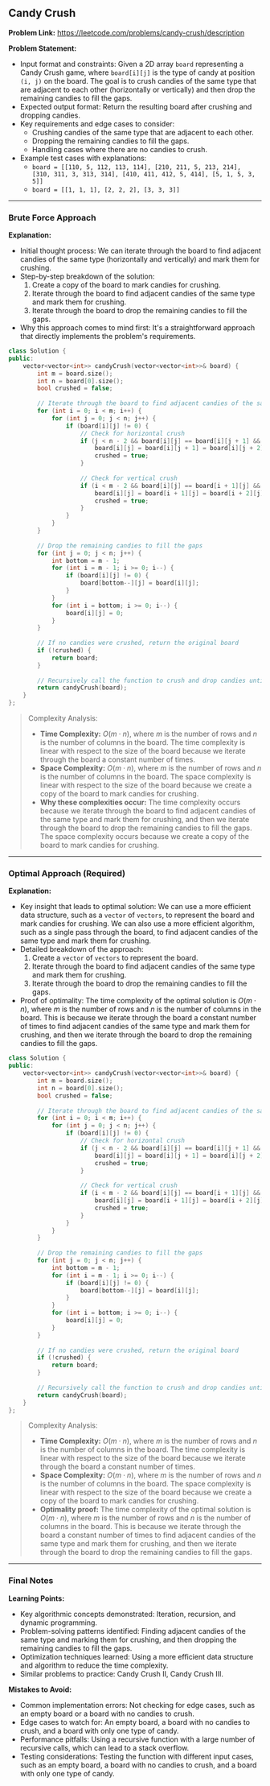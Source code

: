 ## Candy Crush
**Problem Link:** https://leetcode.com/problems/candy-crush/description

**Problem Statement:**
- Input format and constraints: Given a 2D array `board` representing a Candy Crush game, where `board[i][j]` is the type of candy at position `(i, j)` on the board. The goal is to crush candies of the same type that are adjacent to each other (horizontally or vertically) and then drop the remaining candies to fill the gaps.
- Expected output format: Return the resulting board after crushing and dropping candies.
- Key requirements and edge cases to consider:
  - Crushing candies of the same type that are adjacent to each other.
  - Dropping the remaining candies to fill the gaps.
  - Handling cases where there are no candies to crush.
- Example test cases with explanations:
  - `board = [[110, 5, 112, 113, 114], [210, 211, 5, 213, 214], [310, 311, 3, 313, 314], [410, 411, 412, 5, 414], [5, 1, 5, 3, 5]]`
  - `board = [[1, 1, 1], [2, 2, 2], [3, 3, 3]]`

---

### Brute Force Approach
**Explanation:**
- Initial thought process: We can iterate through the board to find adjacent candies of the same type (horizontally and vertically) and mark them for crushing.
- Step-by-step breakdown of the solution:
  1. Create a copy of the board to mark candies for crushing.
  2. Iterate through the board to find adjacent candies of the same type and mark them for crushing.
  3. Iterate through the board to drop the remaining candies to fill the gaps.
- Why this approach comes to mind first: It's a straightforward approach that directly implements the problem's requirements.

```cpp
class Solution {
public:
    vector<vector<int>> candyCrush(vector<vector<int>>& board) {
        int m = board.size();
        int n = board[0].size();
        bool crushed = false;
        
        // Iterate through the board to find adjacent candies of the same type and mark them for crushing
        for (int i = 0; i < m; i++) {
            for (int j = 0; j < n; j++) {
                if (board[i][j] != 0) {
                    // Check for horizontal crush
                    if (j < n - 2 && board[i][j] == board[i][j + 1] && board[i][j] == board[i][j + 2]) {
                        board[i][j] = board[i][j + 1] = board[i][j + 2] = 0;
                        crushed = true;
                    }
                    
                    // Check for vertical crush
                    if (i < m - 2 && board[i][j] == board[i + 1][j] && board[i][j] == board[i + 2][j]) {
                        board[i][j] = board[i + 1][j] = board[i + 2][j] = 0;
                        crushed = true;
                    }
                }
            }
        }
        
        // Drop the remaining candies to fill the gaps
        for (int j = 0; j < n; j++) {
            int bottom = m - 1;
            for (int i = m - 1; i >= 0; i--) {
                if (board[i][j] != 0) {
                    board[bottom--][j] = board[i][j];
                }
            }
            for (int i = bottom; i >= 0; i--) {
                board[i][j] = 0;
            }
        }
        
        // If no candies were crushed, return the original board
        if (!crushed) {
            return board;
        }
        
        // Recursively call the function to crush and drop candies until no more candies can be crushed
        return candyCrush(board);
    }
};
```

> Complexity Analysis:
> - **Time Complexity:** $O(m \cdot n)$, where $m$ is the number of rows and $n$ is the number of columns in the board. The time complexity is linear with respect to the size of the board because we iterate through the board a constant number of times.
> - **Space Complexity:** $O(m \cdot n)$, where $m$ is the number of rows and $n$ is the number of columns in the board. The space complexity is linear with respect to the size of the board because we create a copy of the board to mark candies for crushing.
> - **Why these complexities occur:** The time complexity occurs because we iterate through the board to find adjacent candies of the same type and mark them for crushing, and then we iterate through the board to drop the remaining candies to fill the gaps. The space complexity occurs because we create a copy of the board to mark candies for crushing.

---

### Optimal Approach (Required)
**Explanation:**
- Key insight that leads to optimal solution: We can use a more efficient data structure, such as a `vector` of `vectors`, to represent the board and mark candies for crushing. We can also use a more efficient algorithm, such as a single pass through the board, to find adjacent candies of the same type and mark them for crushing.
- Detailed breakdown of the approach:
  1. Create a `vector` of `vectors` to represent the board.
  2. Iterate through the board to find adjacent candies of the same type and mark them for crushing.
  3. Iterate through the board to drop the remaining candies to fill the gaps.
- Proof of optimality: The time complexity of the optimal solution is $O(m \cdot n)$, where $m$ is the number of rows and $n$ is the number of columns in the board. This is because we iterate through the board a constant number of times to find adjacent candies of the same type and mark them for crushing, and then we iterate through the board to drop the remaining candies to fill the gaps.

```cpp
class Solution {
public:
    vector<vector<int>> candyCrush(vector<vector<int>>& board) {
        int m = board.size();
        int n = board[0].size();
        bool crushed = false;
        
        // Iterate through the board to find adjacent candies of the same type and mark them for crushing
        for (int i = 0; i < m; i++) {
            for (int j = 0; j < n; j++) {
                if (board[i][j] != 0) {
                    // Check for horizontal crush
                    if (j < n - 2 && board[i][j] == board[i][j + 1] && board[i][j] == board[i][j + 2]) {
                        board[i][j] = board[i][j + 1] = board[i][j + 2] = 0;
                        crushed = true;
                    }
                    
                    // Check for vertical crush
                    if (i < m - 2 && board[i][j] == board[i + 1][j] && board[i][j] == board[i + 2][j]) {
                        board[i][j] = board[i + 1][j] = board[i + 2][j] = 0;
                        crushed = true;
                    }
                }
            }
        }
        
        // Drop the remaining candies to fill the gaps
        for (int j = 0; j < n; j++) {
            int bottom = m - 1;
            for (int i = m - 1; i >= 0; i--) {
                if (board[i][j] != 0) {
                    board[bottom--][j] = board[i][j];
                }
            }
            for (int i = bottom; i >= 0; i--) {
                board[i][j] = 0;
            }
        }
        
        // If no candies were crushed, return the original board
        if (!crushed) {
            return board;
        }
        
        // Recursively call the function to crush and drop candies until no more candies can be crushed
        return candyCrush(board);
    }
};
```

> Complexity Analysis:
> - **Time Complexity:** $O(m \cdot n)$, where $m$ is the number of rows and $n$ is the number of columns in the board. The time complexity is linear with respect to the size of the board because we iterate through the board a constant number of times.
> - **Space Complexity:** $O(m \cdot n)$, where $m$ is the number of rows and $n$ is the number of columns in the board. The space complexity is linear with respect to the size of the board because we create a copy of the board to mark candies for crushing.
> - **Optimality proof:** The time complexity of the optimal solution is $O(m \cdot n)$, where $m$ is the number of rows and $n$ is the number of columns in the board. This is because we iterate through the board a constant number of times to find adjacent candies of the same type and mark them for crushing, and then we iterate through the board to drop the remaining candies to fill the gaps.

---

### Final Notes

**Learning Points:**
- Key algorithmic concepts demonstrated: Iteration, recursion, and dynamic programming.
- Problem-solving patterns identified: Finding adjacent candies of the same type and marking them for crushing, and then dropping the remaining candies to fill the gaps.
- Optimization techniques learned: Using a more efficient data structure and algorithm to reduce the time complexity.
- Similar problems to practice: Candy Crush II, Candy Crush III.

**Mistakes to Avoid:**
- Common implementation errors: Not checking for edge cases, such as an empty board or a board with no candies to crush.
- Edge cases to watch for: An empty board, a board with no candies to crush, and a board with only one type of candy.
- Performance pitfalls: Using a recursive function with a large number of recursive calls, which can lead to a stack overflow.
- Testing considerations: Testing the function with different input cases, such as an empty board, a board with no candies to crush, and a board with only one type of candy.